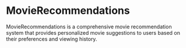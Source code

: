 # MovieRecommendations
MovieRecommendations is a comprehensive movie recommendation system that provides personalized movie suggestions to users based on their preferences and viewing history.
